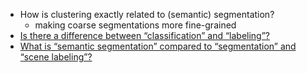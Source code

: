 * How is clustering exactly related to (semantic) segmentation?
    - making coarse segmentations more fine-grained
* [Is there a difference between “classification” and “labeling”?](http://datascience.stackexchange.com/q/9074/8820)
* [What is “semantic segmentation” compared to “segmentation” and “scene labeling”?](http://stackoverflow.com/q/33947823/562769)